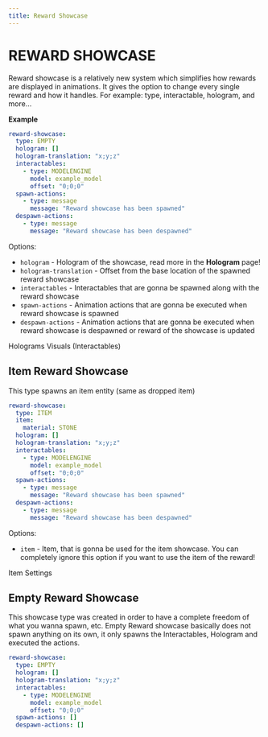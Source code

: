 ```yaml
---
title: Reward Showcase
---
```


# REWARD SHOWCASE

Reward showcase is a relatively new system which simplifies how rewards are displayed in animations. It gives the option to change every single reward and how it handles. For example: type, interactable, hologram, and more...

**Example**
```yml
reward-showcase:
  type: EMPTY
  hologram: []
  hologram-translation: "x;y;z"
  interactables:
    - type: MODELENGINE
      model: example_model
      offset: "0;0;0"
  spawn-actions:
    - type: message
      message: "Reward showcase has been spawned"
  despawn-actions:
    - type: message
      message: "Reward showcase has been despawned"
```

Options:
- ``hologram`` - Hologram of the showcase, read more in the **Hologram** page!
- ``hologram-translation`` - Offset from the base location of the spawned reward showcase
- ``interactables`` - Interactables that are gonna be spawned along with the reward showcase
- ``spawn-actions`` - Animation actions that are gonna be executed when reward showcase is spawned
- ``despawn-actions`` - Animation actions that are gonna be executed when reward showcase is despawned or reward of the showcase is updated

<Page url="aquaticcrates/miscellaneous/holograms">Holograms</Page>
<Page url="aquaticcrates/basic/visuals">Visuals (Interactables)</Page>

## Item Reward Showcase
This type spawns an item entity (same as dropped item)

```yml
reward-showcase:
  type: ITEM
  item:
    material: STONE
  hologram: []
  hologram-translation: "x;y;z"
  interactables:
    - type: MODELENGINE
      model: example_model
      offset: "0;0;0"
  spawn-actions:
    - type: message
      message: "Reward showcase has been spawned"
  despawn-actions:
    - type: message
      message: "Reward showcase has been despawned"
```

Options:
- ``item`` - Item, that is gonna be used for the item showcase. You can completely ignore this option if you want to use the item of the reward!

<Page url="aquaticcrates/miscellaneous/itemsettings">Item Settings</Page>

## Empty Reward Showcase
This showcase type was created in order to have a complete freedom of what you wanna spawn, etc.
Empty Reward showcase basically does not spawn anything on its own, it only spawns the Interactables, Hologram and executed the actions.

```yml
reward-showcase:
  type: EMPTY
  hologram: []
  hologram-translation: "x;y;z"
  interactables:
    - type: MODELENGINE
      model: example_model
      offset: "0;0;0"
  spawn-actions: []
  despawn-actions: []
```
